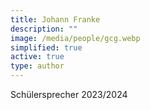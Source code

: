```yaml
---
title: Johann Franke
description: ""
image: /media/people/gcg.webp
simplified: true
active: true
type: author
---
```

Schülersprecher 2023/2024

